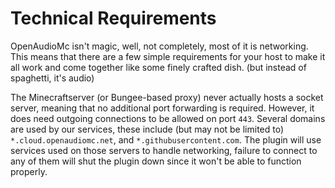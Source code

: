 [//]: # (TITLE:Network Requirements)
[//]: # (ICON:fas fa-fire)
[//]: # (DESCRIPTION:DNS/Firewall requirements)
[//]: # (TAGS:technical)

# Technical Requirements
OpenAudioMc isn't magic, well, not completely, most of it is networking. This means that there are a few simple requirements for your host to make it all work and come together like some finely crafted dish. (but instead of spaghetti, it's audio) 

The Minecraftserver (or Bungee-based proxy) never actually hosts a socket server, meaning that no additional port forwarding is required. However, it does need outgoing connections to be allowed on port `443`. Several domains are used by our services, these include (but may not be limited to) `*.cloud.openaudiomc.net`, and `*.githubusercontent.com`.
The plugin will use services used on those servers to handle networking, failure to connect to any of them will shut the plugin down since it won't be able to function properly.

